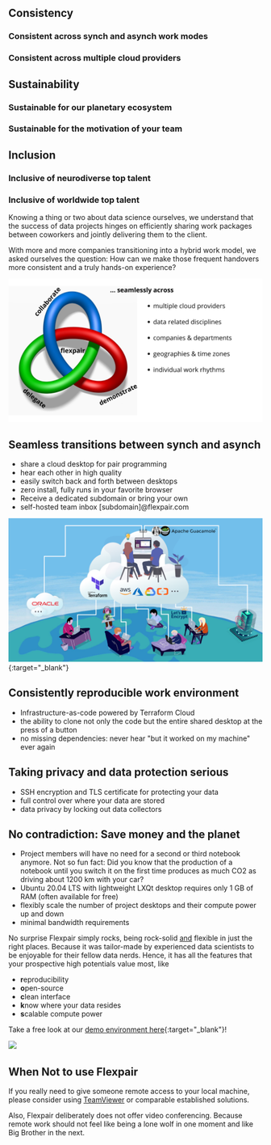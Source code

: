 ## Consistency

### Consistent across synch and asynch work modes

### Consistent across multiple cloud providers

## Sustainability

### Sustainable for our planetary ecosystem

### Sustainable for the motivation of your team

## Inclusion

### Inclusive of neurodiverse top talent

### Inclusive of worldwide top talent

Knowing a thing or two about data science ourselves, we understand that the success of data projects hinges on efficiently sharing work packages between coworkers and jointly delivering them to the client.

With more and more companies transitioning into a hybrid work model, we asked ourselves the question: How can we make those frequent handovers more consistent and a truly hands-on experience?

![To flexpair means seamless transitions between demonstration, collaboration and delegation.](assets/benefits.png)

## Seamless transitions between synch and asynch

- share a cloud desktop for pair programming
- hear each other in high quality
- easily switch back and forth between desktops 
- zero install, fully runs in your favorite browser
- Receive a dedicated subdomain or bring your own
- self-hosted team inbox [subdomain]@flexpair.com

[![](assets/architecture.png)](http://demo.flexpair.com){:target="_blank"}

## Consistently reproducible work environment

- Infrastructure-as-code powered by Terraform Cloud
- the ability to clone not only the code but the entire shared desktop at the press of a button
- no missing dependencies: never hear "but it worked on my machine" ever again

## Taking privacy and data protection serious

- SSH encryption and TLS certificate for protecting your data
- full control over where your data are stored
- data privacy by locking out data collectors

## No contradiction: Save money and the planet

- Project members will have no need for a second or third notebook anymore. Not so fun fact: Did you know that the production of a notebook until you switch it on the first time produces as much CO2 as driving about 1200 km with your car?
- Ubuntu 20.04 LTS with lightweight LXQt desktop requires only 1 GB of RAM (often available for free)
- flexibly scale the number of project desktops and their compute power up and down
- minimal bandwidth requirements

 No surprise Flexpair simply rocks, being rock-solid <u>and</u> flexible in just the right places. Because it was tailor-made by experienced data scientists to be enjoyable for their fellow data nerds. Hence, it has all the features that your prospective high potentials value most, like
- **r**eproducibility
- **o**pen-source
- **c**lean interface
- **k**now where your data resides
- **s**calable compute power 

Take a free look at our [demo environment here](http://demo.flexpair.com){:target="_blank"}!

![](assets/screenshots.gif)

## When Not to use Flexpair

If you really need to give someone remote access to your local machine, please consider using [TeamViewer](https://www.teamviewer.com/en/) or comparable established solutions.

Also, Flexpair deliberately does not offer video conferencing. Because remote work should not feel like being a lone wolf in one moment and like Big Brother in the next.